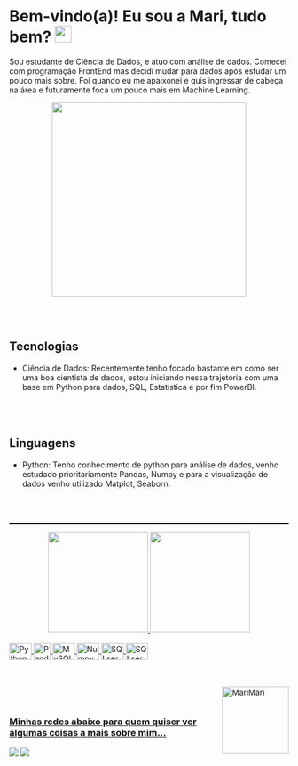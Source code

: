 <h1>
  Bem-vindo(a)! Eu sou a Mari, tudo bem?
  <img src="https://emojis.slackmojis.com/emojis/images/1643514738/7421/typingcat.gif?1643514738" width="30"/>
</h1>

Sou estudante de Ciência de Dados, e atuo com análise de dados. Comecei com programação FrontEnd mas decidi mudar para dados após estudar um pouco mais sobre. Foi quando eu me apaixonei e quis ingressar de cabeça na área e futuramente foca um pouco mais em Machine Learning.

<div align="center">
  <img height="350" src="https://64.media.tumblr.com/633c193485d751929ce27dfce436896b/23bc468b2e6033be-67/s400x600/fd99df9a0633cbc2c2b9d5c684b8ef5f25052102.gif" />
</div>


<br></br>
## <strong>Tecnologias</strong>
- Ciência de Dados: Recentemente tenho focado bastante em como ser uma boa cientista de dados, estou iniciando nessa trajetória com uma base em Python para dados, SQL, Estatística e por fim PowerBI.
<br></br>
<br></br>
## <strong>Linguagens</strong>
- Python: Tenho conhecimento de python para análise de dados, venho estudado prioritariamente Pandas, Numpy e para a visualização de dados venho utilizado Matplot, Seaborn.

<br></br>
<hr style="border: 1px solid black;">


 <div align='center'>
   <a href="https://github.com/MariMari-Pacini">
   <img height="180em" src="https://github-readme-stats.vercel.app/api?username=MariMari-Pacini&show_icons=true&theme=radical&include_all_commits=true&count_private=true"/>
   <img height="180em" src="https://github-readme-stats.vercel.app/api/top-langs/?username=MariMari-Pacini&layout=compact&langs_count=6&theme=radical"/>

</div>
<div style="display: inline_block"><br>
  <img align="center" alt="Python" height="30" width="40" src="https://cdn.jsdelivr.net/gh/devicons/devicon/icons/python/python-original.svg">
  <img align="center" alt="Pandas" height="30" width"40" src="https://cdn.jsdelivr.net/gh/devicons/devicon/icons/pandas/pandas-original.svg">
  <img align="center" alt="MySQL" height="30" width="40" src="https://cdn.jsdelivr.net/gh/devicons/devicon/icons/mysql/mysql-original.svg">
  <img align="center" alt="Numpy" height="30" width="40" src="https://cdn.jsdelivr.net/gh/devicons/devicon/icons/numpy/numpy-original.svg">
  <img align="center" alt="SQLserver" height="30" width="40" src="https://cdn.jsdelivr.net/gh/devicons/devicon/icons/microsoftsqlserver/microsoftsqlserver-plain.svg"/>
  <img align="center" alt="SQLserver" height="30" width="40" src="https://cdn.jsdelivr.net/gh/devicons/devicon/icons/postgresql/postgresql-original.svg"/>
          
          
  
 <br></br>
  <img align="right" alt="MariMari" height="120" width="120" src="https://cdn.discordapp.com/attachments/1061713662487834724/1082791257853677698/asasasas.gif">
</div>
 
 <br>
 
  ### Minhas redes abaixo para quem quiser ver algumas coisas a mais sobre mim...
 
<div> 

  <a href="https://www.linkedin.com/in/marianapacini-dataanalyst" target="_blank"><img src="https://img.shields.io/badge/-LinkedIn-%230077B5?style=for-the-badge&logo=linkedin&logoColor=white" target="_blank"></a> 
  <a href = "marimari.pacini@gmail.com"><img src="https://img.shields.io/badge/-Gmail-%23333?style=for-the-badge&logo=gmail&logoColor=white" target="_blank"></a>
 
 

</div>
